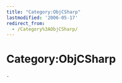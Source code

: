 ```yaml
---
title: "Category:ObjCSharp"
lastmodified: '2006-05-17'
redirect_from:
  - /Category%3AObjCSharp/
---
```


Category:ObjCSharp
==================

    .

